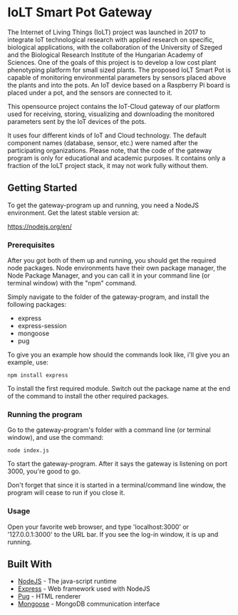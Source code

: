 # IoLT Smart Pot Gateway

The Internet of Living Things (IoLT) project was launched in 2017 to integrate IoT technological research with applied research on specific, biological applications, with the collaboration of the University of Szeged and the Biological Research Institute of the Hungarian Academy of Sciences. One of the goals of this project is to develop a low cost plant phenotyping platform for small sized plants. The proposed IoLT Smart Pot is capable of monitoring environmental parameters by sensors placed above the plants and into the pots. An IoT device based on a Raspberry Pi board is placed under a pot, and the sensors are connected to it. 

This opensource project contains the IoT-Cloud gateway of our platform used for receiving, storing, visualizing and downloading the monitored parameters sent by the IoT devices of the pots.

It uses four different kinds of IoT and Cloud technology. The default component names (database, sensor, etc.) were named after the participating organizations. Please note, that the code of the gateway program is only for educational and academic purposes. It contains only a fraction of the IoLT project stack, it may not work fully without them.


## Getting Started

To get the gateway-program up and running, you need a NodeJS environment. Get the latest stable version at:

https://nodejs.org/en/


### Prerequisites

After you got both of them up and running, you should get the required node packages. Node environments have their own
package manager, the Node Package Manager, and you can call it in your command line (or terminal window) with the "npm" command.

Simply navigate to the folder of the gateway-program, and install the following packages:

 - express
 - express-session
 - mongoose
 - pug

To give you an example how should the commands look like, i'll give you an example, use:

```
npm install express
```

To install the first required module. Switch out the package name at the end of the command to install the other required packages.

### Running the program

Go to the gateway-program's folder with a command line (or terminal window), and use the command:

```
node index.js
```

To start the gateway-program. After it says the gateway is listening on port 3000, you're good to go.

Don't forget that since it is started in a terminal/command line window, the program will cease to run if you close it.

### Usage

Open your favorite web browser, and type 'localhost:3000' or '127.0.0.1:3000' to the URL bar. If you see the log-in window,
it is up and running.

## Built With

* [NodeJS](https://nodejs.org/en/) - The java-script runtime
* [Express](https://expressjs.com/) - Web framework used with NodeJS
* [Pug](https://pugjs.org/api/getting-started.html) - HTML renderer
* [Mongoose](https://mongoosejs.com/) - MongoDB communication interface
